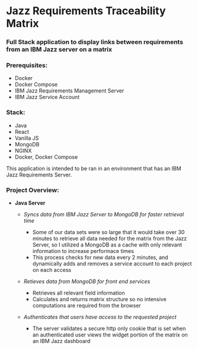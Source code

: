# Jazz Requirements Traceability Matrix
### Full Stack application to display links between requirements from an IBM Jazz server on a matrix

### Prerequisites:
  * Docker
  * Docker Compose
  * IBM Jazz Requirements Management Server
  * IBM Jazz Service Account

### Stack:
  * Java
  * React
  * Vanilla JS
  * MongoDB
  * NGINX
  * Docker, Docker Compose
  
This application is intended to be ran in an environment that has an IBM Jazz Requirements Server.

### Project Overview:
  * **Java Server**
    * *Syncs data from IBM Jazz Server to MongoDB for faster retrieval time*
      * Some of our data sets were so large that it would take over 30 minutes to retrieve all data needed for the matrix from the Jazz Server, so I utilized a MongoDB as a cache with only relevant information to increase performace times
      * This process checks for new data every 2 minutes, and dynamically adds and removes a service account to each project on each access
    
    * *Retieves data from MongoDB for front end services*
      * Retrieves all relevant field information
      * Calculates and returns matrix structure so no intensive computations are required from the browser
      
    * *Authenticates that users have access to the requested project*
      * The server validates a secure http only cookie that is set when an authenticated user views the widget portion of the matrix on an IBM Jazz dashboard
